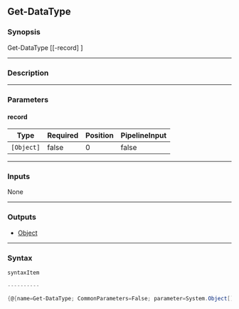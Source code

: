 Get-DataType
------------

### Synopsis

Get-DataType [[-record] <Object>]

---

### Description

---

### Parameters
#### **record**

|Type      |Required|Position|PipelineInput|
|----------|--------|--------|-------------|
|`[Object]`|false   |0       |false        |

---

### Inputs
None

---

### Outputs
* [Object](https://learn.microsoft.com/en-us/dotnet/api/System.Object)

---

### Syntax
```PowerShell
syntaxItem
```
```PowerShell
----------
```
```PowerShell
{@{name=Get-DataType; CommonParameters=False; parameter=System.Object[]}}
```
